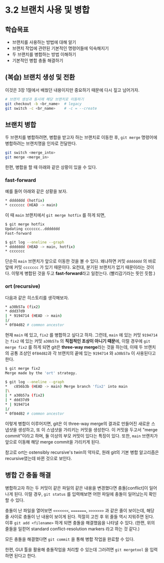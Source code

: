 # 3.2 브랜치 사용 및 병합

## 학습목표
- 브랜치를 사용하는 방법에 대해 알기
- 브랜치 작업에 관련된 기본적인 명령어들에 익숙해지기
- 두 브랜치를 병합하는 방법 이해하기
- 기본적인 병합 충돌 해결하기

## (복습) 브랜치 생성 및 전환
이것은 3장 1절에서 배웠던 내용이지만 중요하기 때문에 다시 짚고 넘어가자.
```bash
# 브랜치 생성과 동시에 해당 브랜치로 이동하기
git checkout -b <br_name>  # legacy
git switch -c <br_name>    # -c = --create
```

## 브랜치 병합
두 브랜치를 병합하려면, 병합을 받고자 하는 브랜치로 이동한 후, `git merge` 명령어에 병합하려는 브랜치명을 인자로 전달한다.
```bash
git switch <merge_into>
git merge <merge_in>
```
한편, 병합을 할 때 아래와 같은 상황이 있을 수 있다.
### fast-forward
예를 들어 아래와 같은 상황을 보자.
```bash
* ddddddd (hotfix)
* ccccccc (HEAD -> main)
```
이 때 `main` 브랜치에서 `git merge hotfix` 를 하게 되면,
```bash
$ git merge hotfix
Updating ccccccc..ddddddd
Fast-forward

$ git log --oneline --graph
* ddddddd (HEAD -> main, hotfix)
* ccccccc
```
단순히 `main` 브랜치가 앞으로 이동한 것을 볼 수 있다. 왜냐하면 커밋 `ddddddd` 의 바로 앞에 커밋 `ccccccc` 가 있기 때문이다. 요컨대, 분기된 브랜치가 없기 때문이라는 것이다. 이렇게 병합된 것을 두고 **fast-forward**라고 일컫는다. (빨리감기라는 뜻인 듯함.)

### ort (recursive)
다음과 같은 히스토리를 생각해보자.
```bash
* a30b57a (fix2)
* ddd37d9
| * 9194714 (HEAD -> main)
|/
* 0f84d82 # common ancestor
```
현재 `main` 에 있고, `fix2` 를 병합하고 싶다고 하자. 그런데, `main` 에 있는 커밋 `9194714` 는 `fix2` 에 있는 커밋 `a30b57a` 의 **직접적인 조상이 아니기 때문**에, 이럴 경우에 `git merge fix2` 를 하게 되면 git은 **three-way merge**라는 것을 하는데, 이때 두 브랜치의 공통 조상인 `0f84d82`과 각 브랜치의 끝에 있는 `9194714` 와 `a30b57a` 이 사용된다고 한다.
```bash
$ git merge fix2
Merge made by the 'ort' strategy.

$ git log --oneline --graph
*   c856b3b (HEAD -> main) Merge branch 'fix2' into main
|\
| * a30b57a (fix2)
| * ddd37d9
* | 9194714
|/
* 0f84d82 # common ancestor
```
이렇게 병합이 이루어지면, git은 이 three-way merge의 결과로 만들어진 새로운 스냅샷을 생성하고, 또 이 스냅샷을 가리키는 커밋을 생성한다. 이 커밋을 두고서 "merge commit"이라고 하며, 둘 이상의 부모 커밋이 있다는 특징이 있다. 또한, `main` 브랜치가 앞으로 이동해 해당 merge commit을 가리키게 된다.

참고로 ort는 ostensibly recursive's twin의 약자로, 원래 git의 기본 병합 알고리즘은 recursive였는데 바뀐 것으로 보인다.

## 병합 간 충돌 해결
병합하고자 하는 두 커밋이 같은 파일의 같은 내용을 변경했다면 충돌[conflict]이 일어나게 된다. 이럴 경우, `git status` 를 입력해보면 어떤 파일에 충돌이 일어났는지 확인할 수 있다.

충돌이 난 파일을 열어보면 `<<<<<<<`, `=======`, `>>>>>>>` 과 같은 줄이 보이는데, 해당 줄 사이로 충돌이 난 내용이 보이게 된다. 적절히 고친 후 위 줄들 역시 지워주면 된다. 이후 `git add <filename>` 하게 되면 충돌을 해결했음을 나타낼 수 있다. (한편, 위의 줄들을 일컫어 standard conflict-resolution markers 라고 하는 것 같다.)

모든 충돌을 해결했다면 `git commit` 을 통해 병합 작업을 완료할 수 있다.

한편, GUI 툴을 활용해 충돌작업을 처리할 수 있는데 그러려면 `git mergetool` 을 입력하면 된다고 한다.